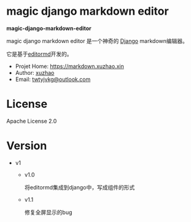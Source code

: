 magic django markdown editor
===

**magic-django-markdown-editor**

magic django markdown editor 是一个神奇的 [Django](http://www.djangoproject.com) markdown编辑器。

它是基于[editormd](http://pandao.github.io/editor.md)开发的。

* Projet Home: https://markdown.xuzhao.xin
* Author: [xuzhao](https://www.xuzhao.xin)
* Email: twtyjvkg@outlook.com

License
===

Apache License 2.0

Version
===

* v1

  * v1.0
  
    将editormd集成到django中，写成组件的形式
    
  * v1.1
  
    修复全屏显示的bug


